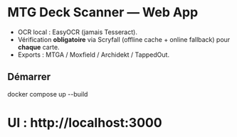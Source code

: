 # MTG Deck Scanner — Web App
- OCR local : EasyOCR (jamais Tesseract).
- Vérification **obligatoire** via Scryfall (offline cache + online fallback) pour **chaque** carte.
- Exports : MTGA / Moxfield / Archidekt / TappedOut.

## Démarrer
docker compose up --build
# UI : http://localhost:3000